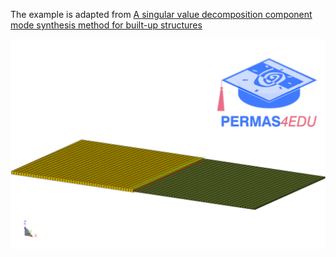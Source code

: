 The example is adapted from [A singular value decomposition component mode synthesis method for built-up structures](https://doi.org/10.1016/j.tws.2025.113826)

![Coupled plates](coupled_plates.png)
